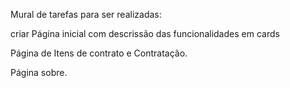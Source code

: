
Mural de tarefas para ser realizadas:

criar
Página inicial
com descrissão das funcionalidades em cards

Página de Itens de contrato e Contratação.

Página sobre.